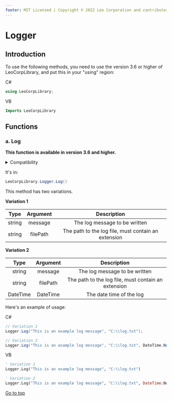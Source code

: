 ```yaml
---
footer: MIT Licensed | Copyright © 2022 Léo Corporation and contributors
---
```

# Logger
## Introduction
To use the following methods, you need to use the version 3.6 or higher of LeoCorpLibrary, and put this in your "using" region:

C#

~~~ cs
using LeoCorpLibrary;
~~~

VB

~~~ vb
Imports LeoCorpLibrary
~~~

## Functions

### a. Log
**This function is available in version 3.6 and higher.**

<details>
<summary>Compatibility</summary>

| Frameworks | LeoCorpLibrary | LeoCorpLibrary.Core |
| :-----: | :----------------: | :---------------------: |
| .NET 6 | ✔ | ✔ |
| .NET 5 | ✔ | ✔ |
| .NET Core 3.1 | ✔ | ✔ |
| .NET Framework 4.5 | ✔ | ✔ |

</details>


It's in:

~~~ cs
LeoCorpLibrary.Logger.Log()
~~~
This method has two variations.

**Variation 1**

| Type | Argument | Description | 
| :--: | :-------: | :---------: |
| string | message | The log message to be written |
| string | filePath | The path to the log file, must contain an extension |

**Variation 2**

| Type | Argument | Description | 
| :--: | :-------: | :---------: |
| string | message | The log message to be written |
| string | filePath | The path to the log file, must contain an extension |
| DateTime | DateTime | The date time of the log |

Here's an example of usage:

C#

~~~ cs
// Variation 1
Logger.Log("This is an example log message", "C:\\log.txt");

// Variation 2
Logger.Log("This is an example log message", "C:\\log.txt", DateTime.Now);
~~~

VB

~~~ vb
' Variation 1
Logger.Log("This is an example log message", "C:\\log.txt")

' Variation 2
Logger.Log("This is an example log message", "C:\\log.txt", DateTime.Now)
~~~

[Go to top](#logger)